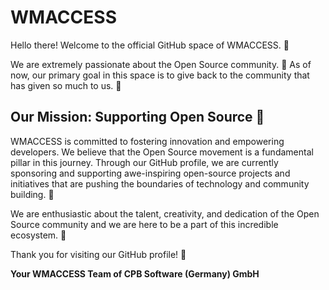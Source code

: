 # WMACCESS

Hello there! Welcome to the official GitHub space of WMACCESS. 🌟

We are extremely passionate about the Open Source community. 🚀 As of now, our primary goal in this space is to give back to the community that has given so much to us. 🤗

## Our Mission: Supporting Open Source 💖

WMACCESS is committed to fostering innovation and empowering developers. We believe that the Open Source movement is a fundamental pillar in this journey. Through our GitHub profile, we are currently sponsoring and supporting awe-inspiring open-source projects and initiatives that are pushing the boundaries of technology and community building. 🎉

We are enthusiastic about the talent, creativity, and dedication of the Open Source community and we are here to be a part of this incredible ecosystem. 🌱

Thank you for visiting our GitHub profile! 🙌

**Your WMACCESS Team of CPB Software (Germany) GmbH**

<!--
**WMACCESS/wmaccess** is a ✨ _special_ ✨ repository because its `README.md` (this file) appears on your GitHub profile.

Here are some ideas to get you started:

- 🔭 I’m currently working on ...
- 🌱 I’m currently learning ...
- 👯 I’m looking to collaborate on ...
- 🤔 I’m looking for help with ...
- 💬 Ask me about ...
- 📫 How to reach me: ...
- 😄 Pronouns: ...
- ⚡ Fun fact: ...
-->
